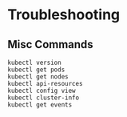 # Troubleshooting

## Misc Commands
```
kubectl version
kubectl get pods
kubectl get nodes
kubectl api-resources
kubectl config view
kubectl cluster-info
kubectl get events
```
